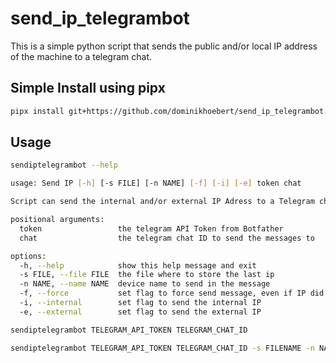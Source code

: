 # send_ip_telegrambot

This is a simple python script that sends the public and/or local IP address of the machine to a telegram chat.

## Simple Install using pipx

```bash
pipx install git+https://github.com/dominikhoebert/send_ip_telegrambot.git
```
## Usage

```bash
sendiptelegrambot --help

usage: Send IP [-h] [-s FILE] [-n NAME] [-f] [-i] [-e] token chat

Script can send the internal and/or external IP Adress to a Telegram channel using a Telegram Bot

positional arguments:
  token                 the telegram API Token from Botfather
  chat                  the telegram chat ID to send the messages to

options:
  -h, --help            show this help message and exit
  -s FILE, --file FILE  the file where to store the last ip
  -n NAME, --name NAME  device name to send in the message
  -f, --force           set flag to force send message, even if IP did not change
  -i, --internal        set flag to send the internal IP
  -e, --external        set flag to send the external IP
```

```bash
sendiptelegrambot TELEGRAM_API_TOKEN TELEGRAM_CHAT_ID
```

```bash
sendiptelegrambot TELEGRAM_API_TOKEN TELEGRAM_CHAT_ID -s FILENAME -n NAME -f -i -e
```
